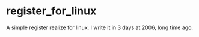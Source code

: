 register_for_linux
==================

A simple register realize for linux.
I write it in 3 days at 2006, long time ago.
